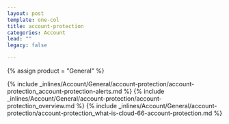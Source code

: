 ```yaml
---
layout: post
template: one-col
title: account-protection
categories: Account
lead: ""
legacy: false

---
```

{% assign product = "General" %}

{% include _inlines/Account/General/account-protection/account-protection_account-protection-alerts.md %}
{% include _inlines/Account/General/account-protection/account-protection_overview.md %}
{% include _inlines/Account/General/account-protection/account-protection_what-is-cloud-66-account-protection.md %}
